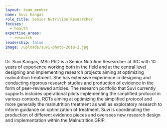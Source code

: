 ```yaml
---
layout: team_member
name: Suvi Kangas
role_title: Senior Nutrition Researcher
focuses:
  - health
expertise_areas:
  - research
leadership: false
image: /uploads/suvi-photo-2018-2.jpg
---
```

Dr. Suvi Kangas, MSc PhD is a Senior Nutrition Researcher at IRC with 10 years of experience working both in the field and at the central level designing and implementing research projects aiming at optimizing malnutrition treatment. She has extensive experience in designing and conducting rigorous research studies and production of evidence in the form of peer-reviewed articles. The research portfolio that Suvi currently supports includes operational pilots implementing the simplified protocol in various contexts, RCTs aiming at optimizing the simplified protocol and more generally the malnutrition treatment as well as exploratory research to inform guidance on optimization of treatment. Suvi is coordinating the production of different evidence pieces and oversees new research design and implementation within the Malnutrition GRIP.&nbsp;